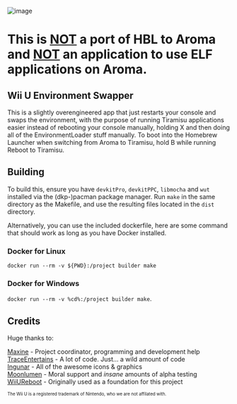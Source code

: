 ![image](https://github.com/bigmaxine/EnvSwap/assets/128331670/42b7edb6-5e9c-44b8-9329-3de5feafcca0)
# This is <ins>NOT</ins> a port of HBL to Aroma and <ins>NOT</ins> an application to use ELF applications on Aroma.

## Wii U Environment Swapper

This is a slightly overengineered app that just restarts your console and swaps the environment, with the purpose of running Tiramisu applications easier instead of rebooting your console manually, holding X and then doing all of the EnvironmentLoader stuff manually. To boot into the Homebrew Launcher when switching from Aroma to Tiramisu, hold B while running Reboot to Tiramisu.

## Building

To build this, ensure you have `devkitPro`, `devkitPPC`, `libmocha` and `wut` installed via the (dkp-)pacman package manager. Run `make` in the same directory as the Makefile, and use the resulting files located in the `dist` directory.

Alternatively, you can use the included dockerfile, here are some command that should work as long as you have Docker installed.
### Docker for Linux
`docker run --rm -v ${PWD}:/project builder make`

### Docker for Windows
`docker run --rm -v %cd%:/project builder make`.

## Credits
Huge thanks to:

[Maxine](https://github.com/bigmaxine) - Project coordinator, programming and development help <br>
[TraceEntertains](https://github.com/TraceEntertains) - A lot of code. Just... a wild amount of code<br>
[Ingunar](https://github.com/Ingunar) - All of the awesome icons & graphics<br>
[Moonlumen](https://github.com/Moonlumen) - Moral support and *insane* amounts of alpha testing<br>
[WiiUReboot](https://github.com/Fangal-Airbag/) - Originally used as a foundation for this project<br>

<sup><sub>The Wii U is a registered trademark of Nintendo, who we are not affilated with.</sub></sup>
